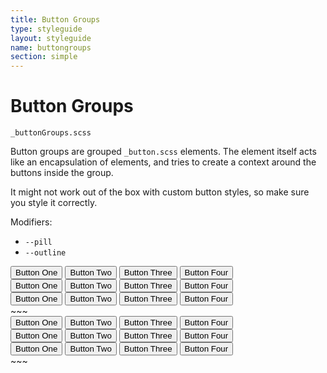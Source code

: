```yaml
---
title: Button Groups
type: styleguide
layout: styleguide
name: buttongroups
section: simple
---
```



<main markdown="1">

# Button Groups

`_buttonGroups.scss`

Button groups are grouped `_button.scss` elements. The element itself acts like an encapsulation of elements, and tries to create a context around the buttons inside the group.

It might not work out of the box with custom button styles, so make sure you style it correctly.

Modifiers:

- `--pill`
- `--outline`

<div class="_styleguide-example">
<div class="_margin-bottom-2">
  <div class="_buttonGroup">
    <button class="_button">Button One</button>
    <button class="_button">Button Two</button>
    <button class="_button">Button Three</button>
    <button class="_button">Button Four</button>
  </div>
</div>

<div class="_margin-bottom-2">
  <div class="_buttonGroup --pill">
    <button class="_button">Button One</button>
    <button class="_button">Button Two</button>
    <button class="_button">Button Three</button>
    <button class="_button">Button Four</button>
  </div>
</div>

<div class="_margin-bottom-2">
  <div class="_buttonGroup --outline">
    <button class="_button">Button One</button>
    <button class="_button">Button Two</button>
    <button class="_button">Button Three</button>
    <button class="_button">Button Four</button>
  </div>
</div>
</div>
~~~
<div class="_margin-bottom-2">
  <div class="_buttonGroup">
    <button class="_button">Button One</button>
    <button class="_button">Button Two</button>
    <button class="_button">Button Three</button>
    <button class="_button">Button Four</button>
  </div>
</div>

<div class="_margin-bottom-2">
  <div class="_buttonGroup --pill">
    <button class="_button">Button One</button>
    <button class="_button">Button Two</button>
    <button class="_button">Button Three</button>
    <button class="_button">Button Four</button>
  </div>
</div>

<div class="_margin-bottom-2">
  <div class="_buttonGroup --outline">
    <button class="_button">Button One</button>
    <button class="_button">Button Two</button>
    <button class="_button">Button Three</button>
    <button class="_button">Button Four</button>
  </div>
</div>
~~~




</main>

